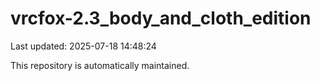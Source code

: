 # vrcfox-2.3_body_and_cloth_edition

Last updated: 2025-07-18 14:48:24

This repository is automatically maintained.
